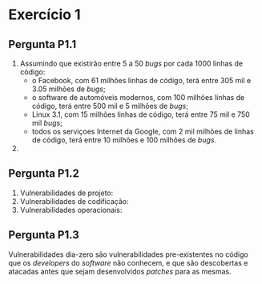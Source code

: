 # Exercício 1

## Pergunta P1.1

1. Assumindo que existirão entre 5 a 50 _bugs_ por cada 1000 linhas de código:
   - o Facebook, com 61 milhões linhas de código, terá entre 305 mil e 3.05 milhões de _bugs_;  
   - o software de automóveis modernos, com 100 milhões linhas de código, terá entre 500 mil e 5 milhões de _bugs_;  
   - Linux 3.1, com 15 milhões linhas de código, terá entre 75 mil e 750 mil _bugs_;  
   - todos os serviçoes Internet da Google, com 2 mil milhões de linhas de código, terá entre 10 milhões e 100 milhões de _bugs_.
2. <insert resposta here>

## Pergunta P1.2

1. Vulnerabilidades de projeto:
2. Vulnerabilidades de codificação:
3. Vulnerabilidades operacionais:

## Pergunta P1.3

Vulnerabilidades dia-zero são vulnerabilidades pre-existentes no código que os _developers_ do _software_ não conhecem, e que são descobertas e atacadas antes que sejam desenvolvidos _patches_ para as mesmas.